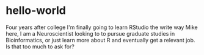 # hello-world
Four years after college I'm finally going to learn RStudio the write way
Mike here, I am a Neuroscientist looking to to pursue graduate studies in Bioinformatics, or just learn more about R and eventually get a relevant job. Is that too much to ask for?
